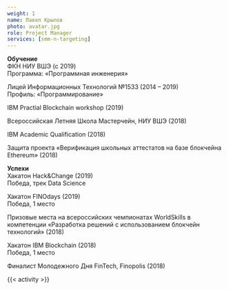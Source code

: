 ```yaml
---
weight: 1
name: Павел Крылов
photo: avatar.jpg
role: Project Manager
services: [smm-n-targeting]
---
```


<strong class="accent">Обучение</strong>  
ФКН НИУ ВШЭ (с 2019)  
Программа: «Программная инженерия»

Лицей Информационных Технологий №1533 (2014 – 2019)  
Профиль: «Программирование»

IBM Practial Blockchain  workshop (2019)

Всероссийская Летняя Школа Мастерчейн, НИУ ВШЭ (2018)

IBM Academic Qualification (2018)

Защита проекта «Верификация школьных аттестатов на базе блокчейна Ethereum» (2018)

<strong class="accent">Успехи</strong>  
Хакатон Hack&Change (2019)  
Победа, трек Data Science

Хакатон FINOdays (2019)  
Победа, 1 место

Призовые места на всероссийских чемпионатах WorldSkills в компетенции «Разработка решений с использованием блокчейн технологий» (2018)

Хакатон IBM Blockchain (2018)  
Победа, 1 место

Финалист Молодежного Дня FinTech, Finopolis (2018)

{{< activity >}}